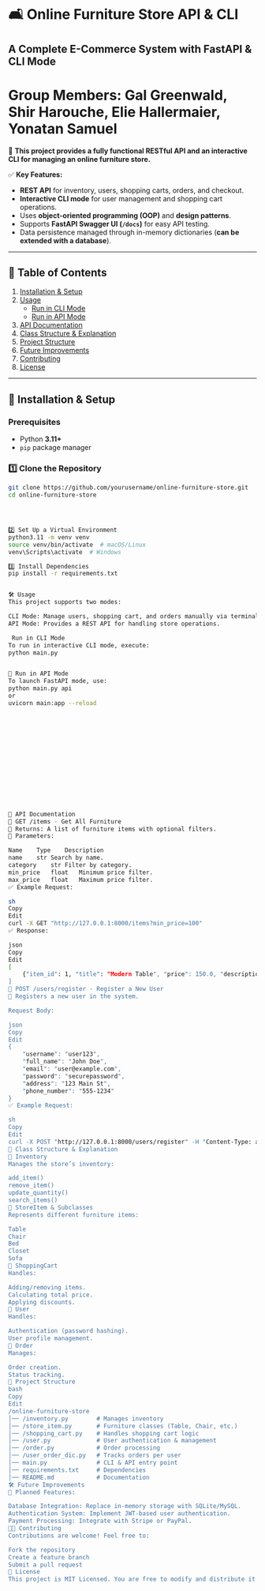 # 🛋️ Online Furniture Store API & CLI
## A Complete E-Commerce System with FastAPI & CLI Mode
# Group Members: Gal Greenwald, Shir Harouche, Elie Hallermaier, Yonatan Samuel

📌 **This project provides a fully functional RESTful API and an interactive CLI for managing an online furniture store.**  

✅ **Key Features:**  
- **REST API** for inventory, users, shopping carts, orders, and checkout.
- **Interactive CLI mode** for user management and shopping cart operations.
- Uses **object-oriented programming (OOP)** and **design patterns**.
- Supports **FastAPI Swagger UI (`/docs`)** for easy API testing.
- Data persistence managed through in-memory dictionaries (**can be extended with a database**).

---

## 📖 **Table of Contents**
1. [Installation & Setup](#-installation--setup)
2. [Usage](#-usage)
   - [Run in CLI Mode](#-run-in-cli-mode)
   - [Run in API Mode](#-run-in-api-mode)
3. [API Documentation](#-api-documentation)
4. [Class Structure & Explanation](#-class-structure--explanation)
5. [Project Structure](#-project-structure)
6. [Future Improvements](#-future-improvements)
7. [Contributing](#-contributing)
8. [License](#-license)

---

## 🚀 **Installation & Setup**
### **Prerequisites**
- Python **3.11+**
- `pip` package manager

### **1️⃣ Clone the Repository**
```sh
git clone https://github.com/yourusername/online-furniture-store.git
cd online-furniture-store




2️⃣ Set Up a Virtual Environment
python3.11 -m venv venv
source venv/bin/activate  # macOS/Linux
venv\Scripts\activate  # Windows

3️⃣ Install Dependencies
pip install -r requirements.txt


🛠️ Usage
This project supports two modes:

CLI Mode: Manage users, shopping cart, and orders manually via terminal input.
API Mode: Provides a REST API for handling store operations.

 Run in CLI Mode
To run in interactive CLI mode, execute:
python main.py


🔹 Run in API Mode
To launch FastAPI mode, use:
python main.py api
or
uvicorn main:app --reload















📌 API Documentation
📍 GET /items - Get All Furniture
🔹 Returns: A list of furniture items with optional filters.
🔹 Parameters:

Name	Type	Description
name	str	Search by name.
category	str	Filter by category.
min_price	float	Minimum price filter.
max_price	float	Maximum price filter.
✅ Example Request:

sh
Copy
Edit
curl -X GET "http://127.0.0.1:8000/items?min_price=100"
✅ Response:

json
Copy
Edit
[
    {"item_id": 1, "title": "Modern Table", "price": 150.0, "description": "A modern table."}
]
📍 POST /users/register - Register a New User
🔹 Registers a new user in the system.

Request Body:

json
Copy
Edit
{
    "username": "user123",
    "full_name": "John Doe",
    "email": "user@example.com",
    "password": "securepassword",
    "address": "123 Main St",
    "phone_number": "555-1234"
}
✅ Example Request:

sh
Copy
Edit
curl -X POST "http://127.0.0.1:8000/users/register" -H "Content-Type: application/json" -d '{"username":"user123","full_name":"John Doe","email":"user@example.com","password":"securepassword","address":"123 Main St","phone_number":"555-1234"}'
📂 Class Structure & Explanation
📌 Inventory
Manages the store’s inventory:

add_item()
remove_item()
update_quantity()
search_items()
📌 StoreItem & Subclasses
Represents different furniture items:

Table
Chair
Bed
Closet
Sofa
📌 ShoppingCart
Handles:

Adding/removing items.
Calculating total price.
Applying discounts.
📌 User
Handles:

Authentication (password hashing).
User profile management.
📌 Order
Manages:

Order creation.
Status tracking.
📂 Project Structure
bash
Copy
Edit
/online-furniture-store
│── /inventory.py        # Manages inventory
│── /store_item.py       # Furniture classes (Table, Chair, etc.)
│── /shopping_cart.py    # Handles shopping cart logic
│── /user.py             # User authentication & management
│── /order.py            # Order processing
│── /user_order_dic.py   # Tracks orders per user
│── main.py              # CLI & API entry point
│── requirements.txt     # Dependencies
│── README.md            # Documentation
🛠️ Future Improvements
🚀 Planned Features:

Database Integration: Replace in-memory storage with SQLite/MySQL.
Authentication System: Implement JWT-based user authentication.
Payment Processing: Integrate with Stripe or PayPal.
👨‍💻 Contributing
Contributions are welcome! Feel free to:

Fork the repository
Create a feature branch
Submit a pull request
📜 License
This project is MIT Licensed. You are free to modify and distribute it under the terms of the license.


